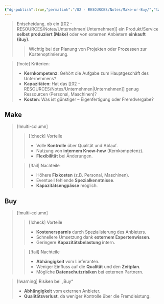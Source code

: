 ```yaml
---
{"dg-publish":true,"permalink":"/02 - RESOURCES/Notes/Make-or-Buy/","tags":["BWL"],"noteIcon":"","updated":"2025-03-19T09:38:01.000+01:00"}
---
```


> Entscheidung, ob ein [[02 - RESOURCES/Notes/Unternehmen\|Unternehmen]] ein Produkt/Service **selbst produziert (Make)** oder von externen Anbietern **einkauft (Buy)**.
> 
> > Wichtig bei der Planung von Projekten oder Prozessen zur Kostenoptimierung.

> [!note] Kriterien:
> 
> - **Kernkompetenz**: Gehört die Aufgabe zum Hauptgeschäft des Unternehmens?
> - **Kapazitäten**: Hat das [[02 - RESOURCES/Notes/Unternehmen\|Unternehmen]] genug Ressourcen (Personal, Maschinen)?
> - **Kosten**: Was ist günstiger – Eigenfertigung oder Fremdvergabe?

## Make
>[!multi-column]
> 
>>[!check] Vorteile
>> - Volle **Kontrolle** über Qualität und Ablauf.
>> - Nutzung von **internem Know-how** (Kernkompetenz).
>> - **Flexibilität** bei Änderungen.
> 
>>[!fail] Nachteile
>> - Höhere **Fixkosten** (z.B. Personal, Maschinen).
>> - Eventuell fehlende **Spezialkenntnisse**.
>> - **Kapazitätsengpässe** möglich.

## Buy
>[!multi-column]
> 
>>[!check] Vorteile
>> - **Kostenersparnis** durch Spezialisierung des Anbieters.
>> - Schnellere Umsetzung dank **externem Expertenwissen**.
>> - Geringere **Kapazitätsbelastung** intern.
> 
>>[!fail] Nachteile
>> - **Abhängigkeit** vom Lieferanten.
>> - Weniger Einfluss auf die **Qualität** und den **Zeitplan**.
>> - Mögliche **Datenschutzrisiken** bei externen Partnern.


> [!warning] Risiken bei „Buy“
> 
> - **Abhängigkeit** vom externen Anbieter.
> - **Qualitätsverlust**, da weniger Kontrolle über die Fremdleistung.

